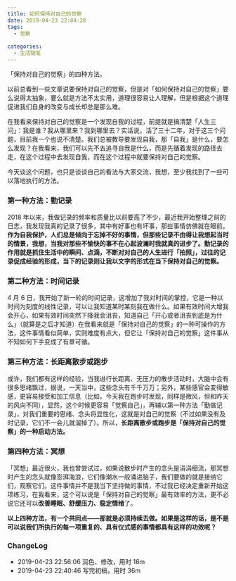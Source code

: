 ```yaml
---
title: 如何保持对自己的觉察
date: 2019-04-23 22:04:28
tags:
  - 觉察
  
categories:
  - 生活随笔
---
```


「保持对自己的觉察」的四种方法。
<!--more-->

以前总看到一些文章说要保持对自己的觉察，但是对「如何保持对自己的觉察」要么说得太抽象，要么就是方法不太实用，道理很容易让人理解，但是根据这个道理促进我们自身的改变与成长却总是那么难。

在我看来保持对自己的觉察是一个发现自我的过程，前提就是搞清楚「人生三问」：我是谁？我从哪里来？我到哪里去？实话说，活了三十二年，对于这三个问题，目前我一个也说不清楚。我们总被教导要发现自我，那「自我」是什么，要怎么发现？在我看来，我们可以先不去追寻自我是什么，而是先循着发现的路径去走，在这个过程中去发现自我，而在这个过程中就要保持对自己的觉察。

今天谈这个问题，也只是谈谈自己的看法与大家交流，我想，至少我找到了一些可以落地执行的方法。

### 第一种方法：勤记录

2018 年以来，我做记录的频率和质量比以前要高了不少，最近我开始整理之前的日志，我发现我真的记录了很多，其中有好事也有坏事，那些事情仿佛就在眼前。**作为自我保护，人们总是倾向于忘掉不好的事情，但那些记录不由得让我想起当时的情景，我想，当我对那些不愉快的事不在心起波澜时我就真的进步了。勤记录的作用就是抓住生活中的瞬间、点滴，不断对对自己的人生进行「拍照」，过往的记录促成经验的形成，当下的记录则让我以文字的形式在当下保持对自己的觉察。**

### 第二种方法：时间记录

4 月 6 日，我开始了新一轮的时间记录，这增加了我对时间的掌控，它是一种以时间为刻度的线性记录，可以让我知道某时某刻我在做什么。如果有效时间大增我会开心，如果有效时间突然下降我会沮丧，知道自己「开心或者沮丧到底是为什么」（就算是之后才知道）在我看来就是「保持对自己的觉察」的一种可操作的方法，这件事情看似简单，实则难度有点大，但它让「保持对自己的觉察」这件事从不知如何下手变成了有章可循。

### 第三种方法：长距离散步或跑步

或许，我们都有这样的经验，当我进行长距离、无压力的散步活动时，大脑中会有很多思绪飘过，据说，一天当中，这些念头有千千万万；另外，某些感官会变得敏感，更容易接受和加工信息（比如，今天我在跑步时发现，同样是微风，但和昨天的风向不同），显然，这个时候更容易「觉察自己」，再辅以第一种方法「勤做记录」，对我们重要的思绪、念头将显性化，这就是对自己的觉察（不过如果没有及时记录，它们不一会儿就溜掉了）。所以，**长距离散步或跑步是「保持对自己的觉察」的一种启动方法。**

### 第四种方法：冥想

「冥想」最近很火，我也曾尝试过，如果说散步时产生的念头是涓涓细流，那冥想时产生的念头就像澎湃海浪，它们像潮水一般涌进脑子，我们要做的就是接纳它们，观察它们。这件事情并不是我当下坚持做的事情，不过我已经决定重新开始这项练习，在我看来，这个可以说是「保持对自己的觉察」最有效率的方法，更不必说它还可以**改善睡眠、舒缓压力、稳定情绪**了。

**以上四种方法，有一个共同点——那就是必须持续去做。如果是这样的话，是不是可以说我们所执行的每一项重复的、具有仪式感的事情都具有这样的功效呢？**

### ChangeLog


- 2019-04-23 22:56:06 润色、修改，用时 16m
- 2019-04-23 22:40:46 写完初稿，用时 36m